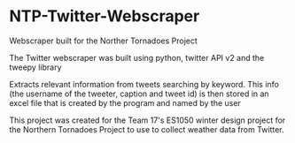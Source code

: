 # NTP-Twitter-Webscraper
Webscraper built for the Norther Tornadoes Project

The Twitter webscraper was built using python, twitter API v2 and the tweepy library

Extracts relevant information from tweets searching by keyword. 
This info (the username of the tweeter, caption and tweet id) is then stored in an excel file that is created by the program and named by the user

This project was created for the Team 17's ES1050 winter design project for the Northern Tornadoes Project to use to collect weather data from Twitter.

